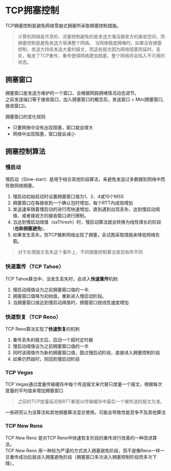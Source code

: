 # TCP拥塞控制
TCP拥塞控制是避免网络雪崩式拥塞所采取拥塞控制措施。

> 计算机网络是共享的，流量控制避免的是发送方淹没接收方的接收空间，而拥塞控制是避免发送方填满整个网络。
> 当网络极度拥堵时，如果没有拥塞控制，发送方持续发送大量的报文，而这些报文因为网络阻塞而延时、丢失，触发了TCP重传，重传使得网络更加阻塞，整个网络将会陷入不可用的状态。  

## 拥塞窗口
拥塞窗口是发送方维护的一个窗口，会根据网路拥堵情况动态调节。  
之前发送端口等于接收窗口，加入拥塞窗口的概念后，发送窗口 = Min(拥塞窗口, 接收窗口)。

拥塞窗口的变化规则 
- 只要网络中没有出现阻塞，窗口就会增大 
- 网络中出现阻塞，窗口就会减小

## 拥塞控制算法
### 慢启动
慢启动（Slow-start）是用于结合其他阶段算法，来避免发送过多数据到网络中而导致网络拥塞。
1. 慢启动初始启动时设置拥塞窗口值为1、2、4或10个MSS
2. 拥塞窗口在每接收到一个确认包时增加，每个RTT内成倍增加
3. 发送速率随着慢启动的进行而快速增加，直到遇到出现丢失、达到慢启动阈值、或者接收方的接收窗口进行限制。 
4. 当达到慢启动阈值（ssThresh）时，慢启动算法就会转换为线性增长的阶段 (**也称拥塞避免**)。
5. 如果发生丢失，则TCP推断网络出现了拥塞，会试图采取措施来降低网络负载。

> 对于处理报文丢失这个事件上，不同拥塞控制算法表现有所不同
### 快速重传（TCP Tahoe）
TCP Tahoe算法中，当发生丢失时，会进入**快速重传**机制.
1. 慢启动阈值设为之前拥塞窗口值的一半.
2. 拥塞窗口值降为初始值，重新进入慢启动阶段。
3. 当拥塞窗口值达到慢启动阈值时，拥塞窗口按线性速度增加

### 快速恢复（TCP Reno）
TCP Reno算法实现了**快速恢复**的机制
1. 重传丢失的报文后，启动一个超时定时器 
2. 慢启动阈值设为之前拥塞窗口值的一半 
3. 同时该阈值作为新的拥塞窗口值，跳过慢启动阶段，直接进入拥塞控制阶段 
4. 如果仍然超时，则回到慢启动阶段


### TCP Vegas
TCP Vegas通过度量传输缓存中每个传送报文来代替只度量一个报文，根据每次度量的平均值来增加拥塞窗口

> 之前的TCP度量延迟和RTT都是以传输缓存中最后一个被传送的报文为准。

一些研究认为该算法和其他拥塞算法混合使用，可能会导致性能竞争不及其他算法

### TCP New Reno
TCP New Reno 是对TCP Reno中快速恢复阶段的重传进行改善的一种改进算法。  
TCP New Reno 用一种较为严谨的方式进入拥塞避免阶段，而不是像Reno一样一旦重传成功后就进入拥塞避免阶段（拥塞窗口多次进入拥塞控制阶段而多次下降）。



